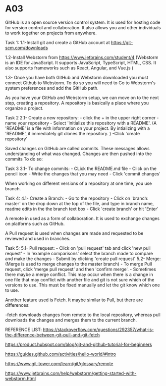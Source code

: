 # A03
GitHub is an open source version control system. It is used for hosting code for version control and collaboration. It also allows you and other individuals to work together on projects from anywhere.

Task 1:
1.1-Install git and create a GitHub account at https://git-scm.com/downloads

1.2-Install Webstorm from https://www.jetbrains.com/student/4
  (Webstorm is an IDE for JavaScript. It supports JavaScript, TypeScript, HTML, CSS. It also supports frameworks such as React, Angular, and Vue.js )

1.3- Once you have both GitHub and Webstorm downloaded you must connect Github to Webstorm. To do so you will need to Go to Webstorm's system preferences and add the GitHub path. 

As you have your GitHub and Webstorm setup, we can move on to the next step, creating a repository. A repository is basically a place where you organize a project. 

Task 2
2.1- Create a new repository:
      - click the + in the upper right corner
      - name your repository 
      - Select 'Initialize this repository with a README'. (A 'README' is a file with information on your project. By intializing with a 'README', it immediately git clones the repository. )
      -Click 'create repository'

Saved changes on GitHub are called commits. These messages allows understanding of what was changed. Changes are then pushed into the commits  To do so:

Task 3
3.1- To change commits:
      - CLick the README.md file
      - Click on the pencil icon
      - Write the changes that you may need
      - Click 'commit changes'
      
When working on different versions of a repository at one time, you use branch.

Task 4:
4.1- Create a Branch:
    - Go to the repository
    - Click on 'branch: master' on the drop down at the top of the file, and type in branch name, readme edits in the the branch text box
    - Click 'create branch' or hit 'Enter'

A remote in used as a form of collaboration. It is used to exchange changes on platforms such as GitHub. 

A Pull request is used when changes are made and requested to be reviewed and used in branches. 

Task 5:
5.1- Pull request:
    - Click on 'pull request' tab and click 'new pull request'
    - In 'example comparisons' select the branch made to compare and make the changes
    - Submit by clicking 'create pull request'
5.2- Merge:
    (Merge is used to merge changes to the master branch)
    - To merge Pull request, click 'merge pull request'  and then 'confirm merge'.
    - Sometimes there maybe a merge conflict. This may occur when there is a change in one file that may conflict with another file and git is not sure which of the versions to use. This must be fixed manually and let the git know which one to use. 
    
Another feature used is Fetch. It maybe similar to Pull, but there are differences:

-fetch downloads changes from remote to the local repository, whereas pull downloads the changes and merges them to the current branch.


REFERENCE LIST:
https://stackoverflow.com/questions/292357/what-is-the-difference-between-git-pull-and-git-fetch

https://product.hubspot.com/blog/git-and-github-tutorial-for-beginners

https://guides.github.com/activities/hello-world/#intro

https://www.git-tower.com/learn/git/glossary/remote

https://www.jetbrains.com/help/webstorm/getting-started-with-webstorm.html



